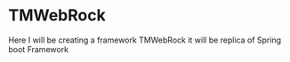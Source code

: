 # TMWebRock
Here I will be creating a framework TMWebRock it will be replica of Spring boot Framework
